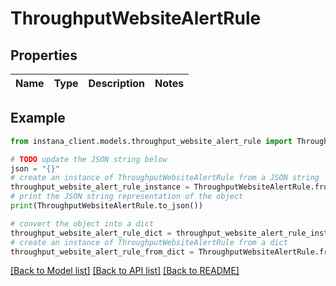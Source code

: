 # ThroughputWebsiteAlertRule


## Properties

Name | Type | Description | Notes
------------ | ------------- | ------------- | -------------

## Example

```python
from instana_client.models.throughput_website_alert_rule import ThroughputWebsiteAlertRule

# TODO update the JSON string below
json = "{}"
# create an instance of ThroughputWebsiteAlertRule from a JSON string
throughput_website_alert_rule_instance = ThroughputWebsiteAlertRule.from_json(json)
# print the JSON string representation of the object
print(ThroughputWebsiteAlertRule.to_json())

# convert the object into a dict
throughput_website_alert_rule_dict = throughput_website_alert_rule_instance.to_dict()
# create an instance of ThroughputWebsiteAlertRule from a dict
throughput_website_alert_rule_from_dict = ThroughputWebsiteAlertRule.from_dict(throughput_website_alert_rule_dict)
```
[[Back to Model list]](../README.md#documentation-for-models) [[Back to API list]](../README.md#documentation-for-api-endpoints) [[Back to README]](../README.md)


